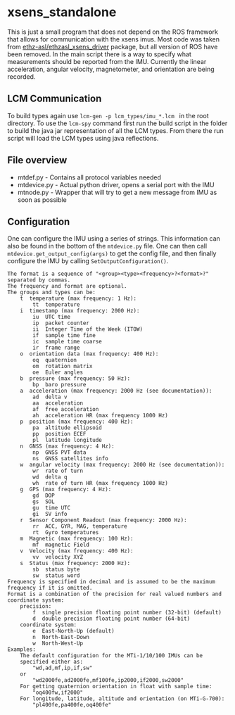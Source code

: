 # xsens_standalone

This is just a small program that does not depend on the ROS framework that allows for communication with the xsens imus. Most code was taken from [ethz-asl/ethzasl_xsens_driver](https://github.com/ethz-asl/ethzasl_xsens_driver) package, but all version of ROS have been removed. In the main script there is a way to specify what measurements should be reported from the IMU. Currently the linear acceleration, angular velocity, magnetometer, and orientation are being recorded.


## LCM Communication

To build types again use `lcm-gen -p lcm_types/imu_*.lcm ` in the root directory. To use the `lcm-spy` command first run the build script in the folder to build the java jar representation of all the LCM types. From there the run script will load the LCM types using java reflections.

## File overview

* mtdef.py - Contains all protocol variables needed
* mtdevice.py - Actual python driver, opens a serial port with the IMU
* mtnode.py - Wrapper that will try to get a new message from IMU as soon as possible


## Configuration

One can configure the IMU using a series of strings. This information can also be found in the bottom of the `mtdevice.py` file. One can then call `mtdevice.get_output_config(args)` to get the config file, and then finally configure the IMU by calling `SetOutputConfiguration()`. 


```
The format is a sequence of "<group><type><frequency>?<format>?"
separated by commas.
The frequency and format are optional.
The groups and types can be:
    t  temperature (max frequency: 1 Hz):
        tt  temperature
    i  timestamp (max frequency: 2000 Hz):
        iu  UTC time
        ip  packet counter
        ii  Integer Time of the Week (ITOW)
        if  sample time fine
        ic  sample time coarse
        ir  frame range
    o  orientation data (max frequency: 400 Hz):
        oq  quaternion
        om  rotation matrix
        oe  Euler angles
    b  pressure (max frequency: 50 Hz):
        bp  baro pressure
    a  acceleration (max frequency: 2000 Hz (see documentation)):
        ad  delta v
        aa  acceleration
        af  free acceleration
        ah  acceleration HR (max frequency 1000 Hz)
    p  position (max frequency: 400 Hz):
        pa  altitude ellipsoid
        pp  position ECEF
        pl  latitude longitude
    n  GNSS (max frequency: 4 Hz):
        np  GNSS PVT data
        ns  GNSS satellites info
    w  angular velocity (max frequency: 2000 Hz (see documentation)):
        wr  rate of turn
        wd  delta q
        wh  rate of turn HR (max frequency 1000 Hz)
    g  GPS (max frequency: 4 Hz):
        gd  DOP
        gs  SOL
        gu  time UTC
        gi  SV info
    r  Sensor Component Readout (max frequency: 2000 Hz):
        rr  ACC, GYR, MAG, temperature
        rt  Gyro temperatures
    m  Magnetic (max frequency: 100 Hz):
        mf  magnetic Field
    v  Velocity (max frequency: 400 Hz):
        vv  velocity XYZ
    s  Status (max frequency: 2000 Hz):
        sb  status byte
        sw  status word
Frequency is specified in decimal and is assumed to be the maximum
frequency if it is omitted.
Format is a combination of the precision for real valued numbers and
coordinate system:
    precision:
        f  single precision floating point number (32-bit) (default)
        d  double precision floating point number (64-bit)
    coordinate system:
        e  East-North-Up (default)
        n  North-East-Down
        w  North-West-Up
Examples:
    The default configuration for the MTi-1/10/100 IMUs can be
    specified either as:
        "wd,ad,mf,ip,if,sw"
    or
        "wd2000fe,ad2000fe,mf100fe,ip2000,if2000,sw2000"
    For getting quaternion orientation in float with sample time:
        "oq400fw,if2000"
    For longitude, latitude, altitude and orientation (on MTi-G-700):
        "pl400fe,pa400fe,oq400fe"
```
